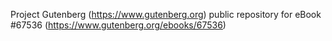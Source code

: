 Project Gutenberg (https://www.gutenberg.org) public repository for eBook #67536 (https://www.gutenberg.org/ebooks/67536)
